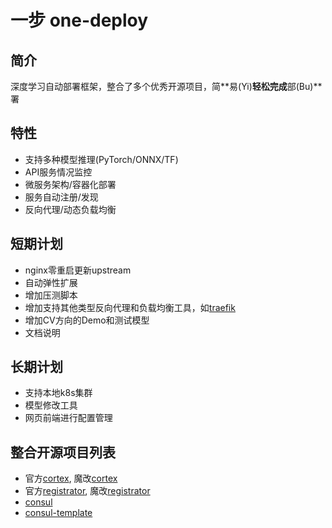 # 一步 one-deploy

## 简介

深度学习自动部署框架，整合了多个优秀开源项目，简**易(Yi)**轻松完成**部(Bu)**署

## 特性

- 支持多种模型推理(PyTorch/ONNX/TF)
- API服务情况监控
- 微服务架构/容器化部署
- 服务自动注册/发现
- 反向代理/动态负载均衡

## 短期计划

- nginx零重启更新upstream
- 自动弹性扩展
- 增加压测脚本
- 增加支持其他类型反向代理和负载均衡工具，如[traefik](https://github.com/traefik/traefik/)
- 增加CV方向的Demo和测试模型
- 文档说明

## 长期计划

- 支持本地k8s集群
- 模型修改工具
- 网页前端进行配置管理

## 整合开源项目列表

- 官方[cortex](https://github.com/cortexlabs/cortex), 魔改[cortex](https://github.com/bindog/cortex)
- 官方[registrator](https://github.com/gliderlabs/registrator), 魔改[registrator](https://github.com/bindog/registrator)
- [consul](https://github.com/hashicorp/consul)
- [consul-template](https://github.com/hashicorp/consul-template)
